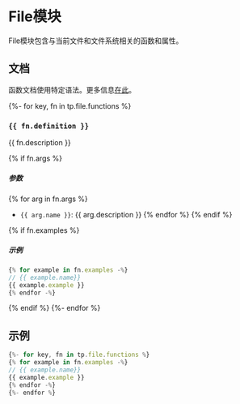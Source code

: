 # File模块

File模块包含与当前文件和文件系统相关的函数和属性。

<!-- toc -->

## 文档

函数文档使用特定语法。更多信息[在此](../../syntax.md#函数文档语法)。


{%- for key, fn in tp.file.functions %}
### `{{ fn.definition }}` 

{{ fn.description }}

{% if fn.args %}
##### 参数

{% for arg in fn.args %}
- `{{ arg.name }}`: {{ arg.description }}
{% endfor %}
{% endif %}

{% if fn.examples %}
##### 示例

```javascript
{% for example in fn.examples -%}
// {{ example.name}}
{{ example.example }}
{% endfor -%}
```
{% endif %}
{%- endfor %}

## 示例

```javascript
{%- for key, fn in tp.file.functions %}
{% for example in fn.examples -%}
// {{ example.name}}
{{ example.example }}
{% endfor -%}
{%- endfor %}
```
